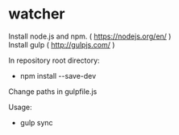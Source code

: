 # watcher

Install node.js and npm. ( https://nodejs.org/en/ )  
Install gulp ( http://gulpjs.com/ )  

In repository root directory: 
- npm install --save-dev

Change paths in gulpfile.js

Usage: 

- gulp sync


